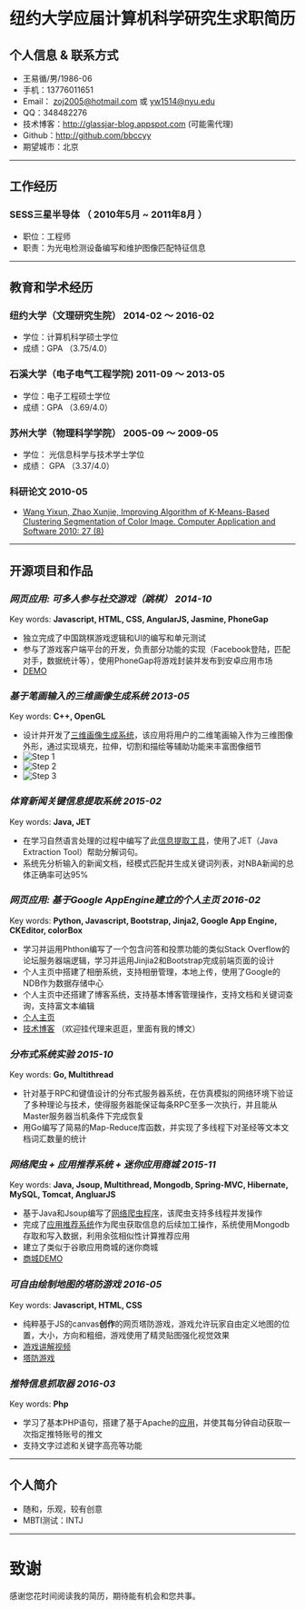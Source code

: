 
纽约大学应届计算机科学研究生求职简历
===

## 个人信息 & 联系方式

- 王易循/男/1986-06
- 手机：13776011651
- Email： zoj2005@hotmail.com 或 yw1514@nyu.edu
- QQ：348482276
- 技术博客：http://glassjar-blog.appspot.com (可能需代理)
- Github：http://github.com/bbccyy
- 期望城市：北京

---

## 工作经历

### SESS三星半导体 （ 2010年5月 ~ 2011年8月 ）

- 职位：工程师
- 职责：为光电检测设备编写和维护图像匹配特征信息


---

## 教育和学术经历

### 纽约大学（文理研究生院）   2014-02 ～ 2016-02
- 学位：计算机科学硕士学位
- 成绩：GPA （3.75/4.0）

### 石溪大学（电子电气工程学院)    2011-09 ～ 2013-05
- 学位：电子工程硕士学位
- 成绩：GPA （3.69/4.0）

### 苏州大学（物理科学学院）   2005-09 ～ 2009-05
- 学位： 光信息科学与技术学士学位
- 成绩： GPA （3.37/4.0）

### 科研论文   2010-05
- [Wang Yixun, Zhao Xunjie, Improving Algorithm of K-Means-Based Clustering Segmentation of Color Image. Computer Application and Software 2010: 27 (8)](http://www.cas.stc.sh.cn/admin/qikan_zhaiyao_cx0.asp?ID=13735&page=1)

---

## 开源项目和作品

### *网页应用: 可多人参与社交游戏（跳棋） 2014-10*
Key words: **Javascript, HTML, CSS, AngularJS, Jasmine, PhoneGap**
- 独立完成了中国跳棋游戏逻辑和UI的编写和单元测试
- 参与了游戏客户端平台的开发，负责部分功能的实现（Facebook登陆，匹配对手，数据统计等），使用PhoneGap将游戏封装并发布到安卓应用市场
- [DEMO](https://bbccyy.github.io/demoChineseChecker/game.html)


### *基于笔画输入的三维画像生成系统 2013-05*
Key words: **C++, OpenGL**
- 设计并开发了[三维画像生成系统](https://github.com/bbccyy/SketchBasedAnimation)，该应用将用户的二维笔画输入作为三维图像外形，通过实现填充，拉伸，切割和描绘等辅助功能来丰富图像细节
- ![Step 1](https://cloud.githubusercontent.com/assets/8743900/20471245/12b2a6fc-afeb-11e6-8e11-0cefd48dbf59.png)
- ![Step 2](https://cloud.githubusercontent.com/assets/8743900/20471247/14a36bfe-afeb-11e6-834d-216072914225.png)
- ![Step 3](https://cloud.githubusercontent.com/assets/8743900/20471248/18439c98-afeb-11e6-90a4-0c17e57e6fa4.png)

### *体育新闻关键信息提取系统  2015-02*
Key words: **Java, JET**
- 在学习自然语言处理的过程中编写了此[信息提取工具](ttps://github.com/bbccyy/Nature_Language_Process-NBA-game-reports-extractor-)，使用了JET（Java Extraction Tool）帮助分解词句。
- 系统先分析输入的新闻文档，经模式匹配并生成关键词列表，对NBA新闻的总体正确率可达95%


### *网页应用: 基于Google AppEngine建立的个人主页 2016-02*
Key words: **Python, Javascript, Bootstrap, Jinja2, Google App Engine, CKEditor, colorBox**
- 学习并运用Phthon编写了一个包含问答和投票功能的类似Stack Overflow的论坛服务器端逻辑，学习并运用Jinjia2和Bootstrap完成前端页面的设计
- 个人主页中搭建了相册系统，支持相册管理，本地上传，使用了Google的NDB作为数据存储中心
- 个人主页中还搭建了博客系统，支持基本博客管理操作，支持文档和关键词查询，支持富文本编辑
- [个人主页](http://glassjar-home.appspot.com/)
- [技术博客](http://glassjar-blog.appspot.com/) （欢迎挂代理来逛逛，里面有我的博文）


### *分布式系统实验  2015-10*
Key words: **Go, Multithread**
- 针对基于RPC和键值设计的分布式服务器系统，在仿真模拟的网络环境下验证了多种理论与技术，使得服务器能保证每条RPC至多一次执行，并且能从Master服务器当机条件下完成恢复
- 用Go编写了简易的Map-Reduce库函数，并实现了多线程下对圣经等文本文档词汇数量的统计


### *网络爬虫 + 应用推荐系统 + 迷你应用商城  2015-11*
Key words: **Java, Jsoup, Multithread, Mongodb, Spring-MVC, Hibernate, MySQL, Tomcat, AngluarJS**
- 基于Java和Jsoup编写了[网络爬虫程序](https://github.com/bbccyy/WebCrawler)，该爬虫支持多线程并发操作
- 完成了[应用推荐系统](https://github.com/bbccyy/AppRecommender)作为爬虫获取信息的后续加工操作，系统使用Mongodb存取和写入数据，利用余弦相似性计算推荐应用
- 建立了类似于谷歌应用商城的迷你商城
- [商城DEMO](http://bittigerx-java-appstore.herokuapp.com/)


### *可自由绘制地图的塔防游戏  2016-05*
Key words: **Javascript, HTML, CSS**
- 纯粹基于JS的canvas**创作**的网页塔防游戏，游戏允许玩家自由定义地图的位置，大小，方向和粗细，游戏使用了精灵贴图强化视觉效果
- [游戏讲解视频](http://my.tv.sohu.com/us/307873650/86021869.shtml)
- [塔防游戏](https://bbccyy.github.io/demoTdGame/)

### *推特信息抓取器  2016-03*
Key words: **Php**
- 学习了基本PHP语句，搭建了基于Apache的[应用](https://github.com/bbccyy/twitterFetcher)，并使其每分钟自动获取一次指定推特账号的推文
- 支持文字过滤和关键字高亮等功能

---

## 个人简介
- 随和，乐观，较有创意
- MBTI测试：INTJ

---

# 致谢
感谢您花时间阅读我的简历，期待能有机会和您共事。
